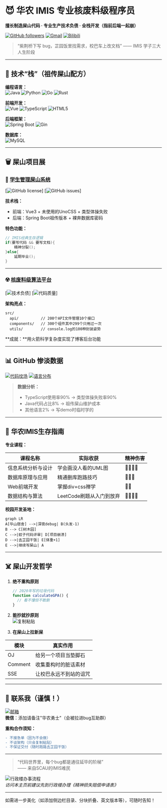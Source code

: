 # 😈 华农 IMIS 专业核废料级程序员

**擅长制造屎山代码 · 专业生产技术负债 · 全栈开发（指前后端一起崩）**

[![GitHub followers](https://img.shields.io/badge/粉丝-全是机器人-red)](https://github.com/HYH0309)
[![Gmail](https://img.shields.io/badge/祖传邮箱-Y2433936387@163.com-D14836?logo=gmail&logoColor=white)](mailto:Y2433936387@163.com)
[![Bilibili](https://img.shields.io/badge/摸鱼直播间-av114514-00A1D6?logo=bilibili&logoColor=white)](https://space.bilibili.com)

> “紫荆桥下写 bug，芷园饭里找需求，校巴车上改文档” —— IMIS 学子三大人生阶段

---

## 💩 技术“栈”（祖传屎山配方）

**编程语言：**  
![Java](https://img.shields.io/badge/Java-比教务系统还卡-007396?logo=openjdk)
![Python](https://img.shields.io/badge/Python-只会print()-3776AB?logo=python)
![Go](https://img.shields.io/badge/Go-还没"走"通-00ADD8?logo=go)
![Rust](https://img.shields.io/badge/Rust-编译器都怕我-000000?logo=rust)

**前端开发：**  
![Vue](https://img.shields.io/badge/Vue3-组件地狱-4FC08D?logo=vuedotjs)
![TypeScript](https://img.shields.io/badge/TS-类型体操失败-3178C6?logo=typescript)
![HTML5](https://img.shields.io/badge/HTML-还在用div布局-E34F26?logo=html5)

**后端框架：**  
![Spring Boot](https://img.shields.io/badge/Spring%20Boot-祖传版本-6DB33F?logo=springboot)
![Gin](https://img.shields.io/badge/Gin-接口全404-009688?logo=go)

**数据库：**  
![MySQL](https://img.shields.io/badge/MySQL-密码写在注释里-4479A1?logo=mysql)

---

## 🗑️ 屎山项目展

### 🤬 [学生管理屎山系统](https://github.com/HYH0309/ShitMountain)
[![GitHub license](https://img.shields.io/badge/license-祖传代码-red)]
[![GitHub issues](https://img.shields.io/badge/issues-比华农芒果还多-blue)]

**技术栈：**  
- 前端：Vue3 + 未使用的UnoCSS + 类型体操失败  
- 后端：Spring Boot祖传版本 + 裸奔数据库密码  

**特色功能：**
```java
// IMIS经典生存逻辑
if(要写代码 && 要写文档){
    精神分裂();
}else{
    延期毕业();
}
```

---

### ☢️ [核废料级算法平台](https://github.com/HYH0309/web-work)
[![技术负债](https://img.shields.io/badge/技术负债-∞元-red)]
[![代码质量](https://img.shields.io/badge/可维护性-黑洞级-black)]

**架构亮点：**
```
src/
  api/          // 200个API文件管理10个接口
  components/   // 300个组件其中299个只用过一次
  utils/        // console.log的100种封装姿势
```
**成就：**用火箭科学复杂度实现了博客后台功能

---

## 📊 GitHub 惨淡数据

[![代码坟场](https://github-readme-stats.vercel.app/api?username=HYH0309&show_icons=true&theme=dark&hide_title=true)](https://github.com/HYH0309)
[![语言分布](https://github-readme-stats.vercel.app/api/top-langs/?username=HYH0309&layout=compact&theme=dark&hide=html,css)](https://github.com/HYH0309)

> **数据分析：**
> - TypeScript使用率90% → 类型体操失败率90%
> - Java代码占比8% → 祖传屎山维护成本
> - 其他语言2% → 写demo时临时学的

---

## 🏫 华农IMIS生存指南

**专业课程：**

| 课程名称               | 实际收获               | 精神伤害   |
|----------------------|----------------------|-----------|
| 信息系统分析与设计    | 学会画没人看的UML图    | 🤯🤯🤯🤯     |
| 数据库原理与应用      | 精通删库跑路技巧        | 🤯🤯🤯       |
| Web前端开发           | 掌握div+css禅学        | 🤯🤯         |
| 数据结构与算法        | LeetCode刷题从入门到放弃 | 🤯🤯🤯🤯     |

**校园开发圣地：**
```mermaid
graph LR
A[华山宿舍] -->|深夜debug| B(头发-1)
B --> C[树木园]
C -->|蚊子代码评审| D[项目崩溃]
D -->|去芷园干饭| E[体重+1]
E -->|继续写屎山| A
```

---

## ☠️ 屎山开发哲学

1. **绝不重构原则**
   ```ts
   // 2020年写的垃圾代码
   function calculateGPA() {
     // 看不懂但不敢删
   }
   ```

2. **能抄就抄原则**  
   ![复制粘贴](https://media.giphy.com/media/l0HlG8vJXW0X5yX4s/giphy.gif)

3. **在屎山上拉新屎**

| 模块    | 真实作用                  |
|---------|--------------------------|
| OJ      | 给另一个项目当垫脚石      |
| Comment | 收集重构时的脏话素材      |
| SSE     | 让校巴永远不到站的诅咒    |

---

## 📮 联系我（谨慎！）

[![邮箱](https://img.shields.io/badge/祖传邮箱-Y2433936387@163.com-D14836?style=for-the-badge&logo=gmail)](mailto:Y2433936387@163.com)  
**微信**：添加请备注"华农勇士"（会被拉进bug互助群）

**重构合作须知：**
```diff
- 不接急单（因为不会做）
- 不谈架构（只会复制粘贴）
- 不保证交付（随时跑路去芷园干饭）
```

---

> “代码世界里，每个bug都是通往延毕的阶梯”  
> —— 来自SCAU的IMIS难民  

![行政楼办事流程](https://media.giphy.com/media/3o7TKsQ8UQ4l4LhGz6/giphy.gif)  
*访问本主页前建议先到行政楼办理《精神损失赔偿申请表》*

---

如需进一步美化（如添加侧边栏目录、分块折叠、英文版本等），可随时告知！
